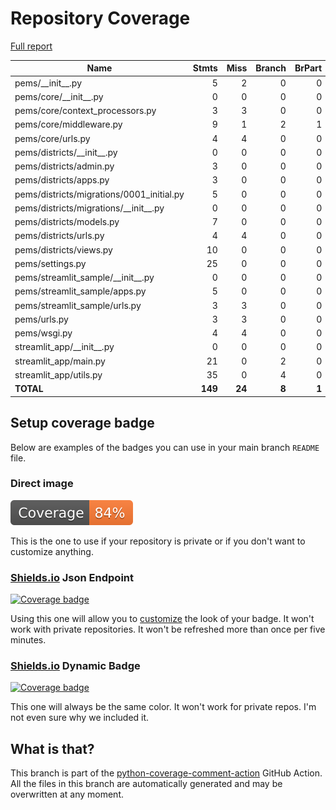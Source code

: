 # Repository Coverage

[Full report](https://htmlpreview.github.io/?https://github.com/compilerla/pems/blob/python-coverage-comment-action-data/htmlcov/index.html)

| Name                                       |    Stmts |     Miss |   Branch |   BrPart |   Cover |   Missing |
|------------------------------------------- | -------: | -------: | -------: | -------: | ------: | --------: |
| pems/\_\_init\_\_.py                       |        5 |        2 |        0 |        0 |     60% |       5-7 |
| pems/core/\_\_init\_\_.py                  |        0 |        0 |        0 |        0 |    100% |           |
| pems/core/context\_processors.py           |        3 |        3 |        0 |        0 |      0% |      5-11 |
| pems/core/middleware.py                    |        9 |        1 |        2 |        1 |     82% |        19 |
| pems/core/urls.py                          |        4 |        4 |        0 |        0 |      0% |       1-7 |
| pems/districts/\_\_init\_\_.py             |        0 |        0 |        0 |        0 |    100% |           |
| pems/districts/admin.py                    |        3 |        0 |        0 |        0 |    100% |           |
| pems/districts/apps.py                     |        3 |        0 |        0 |        0 |    100% |           |
| pems/districts/migrations/0001\_initial.py |        5 |        0 |        0 |        0 |    100% |           |
| pems/districts/migrations/\_\_init\_\_.py  |        0 |        0 |        0 |        0 |    100% |           |
| pems/districts/models.py                   |        7 |        0 |        0 |        0 |    100% |           |
| pems/districts/urls.py                     |        4 |        4 |        0 |        0 |      0% |      5-10 |
| pems/districts/views.py                    |       10 |        0 |        0 |        0 |    100% |           |
| pems/settings.py                           |       25 |        0 |        0 |        0 |    100% |           |
| pems/streamlit\_sample/\_\_init\_\_.py     |        0 |        0 |        0 |        0 |    100% |           |
| pems/streamlit\_sample/apps.py             |        5 |        0 |        0 |        0 |    100% |           |
| pems/streamlit\_sample/urls.py             |        3 |        3 |        0 |        0 |      0% |       1-4 |
| pems/urls.py                               |        3 |        3 |        0 |        0 |      0% |       1-4 |
| pems/wsgi.py                               |        4 |        4 |        0 |        0 |      0% |     10-16 |
| streamlit\_app/\_\_init\_\_.py             |        0 |        0 |        0 |        0 |    100% |           |
| streamlit\_app/main.py                     |       21 |        0 |        2 |        0 |    100% |           |
| streamlit\_app/utils.py                    |       35 |        0 |        4 |        0 |    100% |           |
|                                  **TOTAL** |  **149** |   **24** |    **8** |    **1** | **84%** |           |


## Setup coverage badge

Below are examples of the badges you can use in your main branch `README` file.

### Direct image

[![Coverage badge](https://raw.githubusercontent.com/compilerla/pems/python-coverage-comment-action-data/badge.svg)](https://htmlpreview.github.io/?https://github.com/compilerla/pems/blob/python-coverage-comment-action-data/htmlcov/index.html)

This is the one to use if your repository is private or if you don't want to customize anything.

### [Shields.io](https://shields.io) Json Endpoint

[![Coverage badge](https://img.shields.io/endpoint?url=https://raw.githubusercontent.com/compilerla/pems/python-coverage-comment-action-data/endpoint.json)](https://htmlpreview.github.io/?https://github.com/compilerla/pems/blob/python-coverage-comment-action-data/htmlcov/index.html)

Using this one will allow you to [customize](https://shields.io/endpoint) the look of your badge.
It won't work with private repositories. It won't be refreshed more than once per five minutes.

### [Shields.io](https://shields.io) Dynamic Badge

[![Coverage badge](https://img.shields.io/badge/dynamic/json?color=brightgreen&label=coverage&query=%24.message&url=https%3A%2F%2Fraw.githubusercontent.com%2Fcompilerla%2Fpems%2Fpython-coverage-comment-action-data%2Fendpoint.json)](https://htmlpreview.github.io/?https://github.com/compilerla/pems/blob/python-coverage-comment-action-data/htmlcov/index.html)

This one will always be the same color. It won't work for private repos. I'm not even sure why we included it.

## What is that?

This branch is part of the
[python-coverage-comment-action](https://github.com/marketplace/actions/python-coverage-comment)
GitHub Action. All the files in this branch are automatically generated and may be
overwritten at any moment.